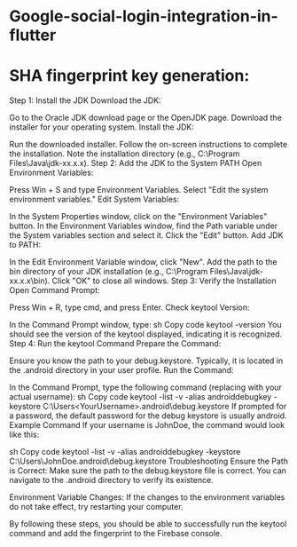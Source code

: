 # Google-social-login-integration-in-flutter
# SHA fingerprint key generation:
Step 1: Install the JDK
Download the JDK:

Go to the Oracle JDK download page or the OpenJDK page.
Download the installer for your operating system.
Install the JDK:

Run the downloaded installer.
Follow the on-screen instructions to complete the installation.
Note the installation directory (e.g., C:\Program Files\Java\jdk-xx.x.x).
Step 2: Add the JDK to the System PATH
Open Environment Variables:

Press Win + S and type Environment Variables.
Select "Edit the system environment variables."
Edit System Variables:

In the System Properties window, click on the "Environment Variables" button.
In the Environment Variables window, find the Path variable under the System variables section and select it.
Click the "Edit" button.
Add JDK to PATH:

In the Edit Environment Variable window, click "New".
Add the path to the bin directory of your JDK installation (e.g., C:\Program Files\Java\jdk-xx.x.x\bin).
Click "OK" to close all windows.
Step 3: Verify the Installation
Open Command Prompt:

Press Win + R, type cmd, and press Enter.
Check keytool Version:

In the Command Prompt window, type:
sh
Copy code
keytool -version
You should see the version of the keytool displayed, indicating it is recognized.
Step 4: Run the keytool Command
Prepare the Command:

Ensure you know the path to your debug.keystore. Typically, it is located in the .android directory in your user profile.
Run the Command:

In the Command Prompt, type the following command (replacing <YourUsername> with your actual username):
sh
Copy code
keytool -list -v -alias androiddebugkey -keystore C:\Users\<YourUsername>\.android\debug.keystore
If prompted for a password, the default password for the debug keystore is usually android.
Example Command
If your username is JohnDoe, the command would look like this:

sh
Copy code
keytool -list -v -alias androiddebugkey -keystore C:\Users\JohnDoe\.android\debug.keystore
Troubleshooting
Ensure the Path is Correct:
Make sure the path to the debug.keystore file is correct. You can navigate to the .android directory to verify its existence.

Environment Variable Changes:
If the changes to the environment variables do not take effect, try restarting your computer.

By following these steps, you should be able to successfully run the keytool command and add the fingerprint to the Firebase console.
